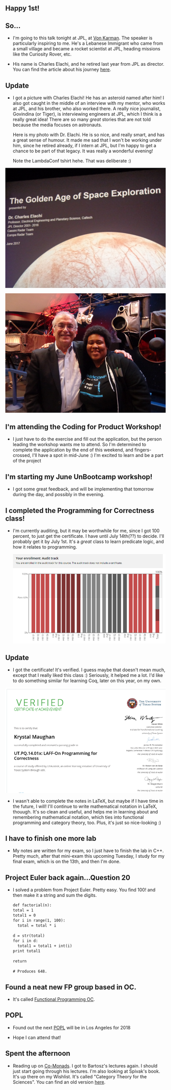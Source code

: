 ## Happy 1st!

## So...

- I'm going to this talk tonight at JPL, at [Von Karman](https://www.jpl.nasa.gov/events/lectures.php). 
  The speaker is particularly inspiring to me.
  He's a Lebanese Immigrant who came from a small village
  and became a rocket scientist at JPL, heading missions
  like the Curiosity Rover, etc. 
  
- His name is Charles Elachi, and he retired last year
  from JPL as director. You can find the article about his journey 
  [here](https://www.washingtonpost.com/posteverything/wp/2014/09/22/how-america-turned-me-from-a-lebanese-immigrant-into-a-nasa-rocket-scientist/?utm_term=.e350d7caf3a0).
  
## Update

- I got a picture with Charles Elachi! He has an asteroid named after him! 
  I also got caught in the middle of an interview with my mentor, who works at JPL,
  and his brother, who also worked there. 
  A really nice journalist, Govindina (or Tiger), is interviewing engineers at JPL,
  which I think is a really great idea! There are so many *great* stories
  that are not told because the media focuses on astronauts.
  
  Here is my photo with Dr. Elachi. He is so nice, and really smart,
  and has a great sense of humour. It made me sad that I won't be working
  under him, since he retired already, if I intern at JPL, but I'm happy
  to get a chance to be part of that legacy. It was really a wonderful
  evening!
  
  Note the LambdaConf tshirt hehe. That was deliberate :)
  
![elachi_001](/images/elachi_001.png)

![elachi_002](/images/elachi_002.png)
 
 
## I'm attending the Coding for Product Workshop!

- I just have to do the exercise and fill out the application,
  but the person leading the workshop wants me to attend.
  So I'm determined to complete the application by 
  the end of this weekend, and fingers-crossed,
  I'll have a spot in mid-June :)
  I'm excited to learn and be a part of the project
  
  
## I'm starting my June UnBootcamp workshop!

- I got some great feedback, and will be 
  implementing that tomorrow during the day,
  and possibly in the evening.
  
## I completed the Programming for Correctness class!

- I'm currently auditing, but it may be worthwhile
  for me, since I got 100 percent, to just get the
  certificate. I have until July 14th(??) to decide.
  I'll probably get it by July 1st.
  It's a *great* class to learn predicate logic,
  and how it relates to programming.
 
  ![audit](/images/audit.png)
  
## Update
- I got the certificate! It's verified. 
  I guess maybe that doesn't mean much, 
  except that I really liked this class :)
  Seriously, it helped me a lot. I'd like to do
  something similar for learning Coq, later
  on this year, on my own.
  
![certLAFF](/images/certLAFF.png)
  
- I wasn't able to complete the notes in LaTeX,
  but maybe if I have time in the future,
  I will! I'll continue to write mathematical
  notation in LaTeX, thouugh. It's so clean
  and useful, and helps me in learning about
  and remembering mathematical notation,
  which ties into functional programming and
  category theory, too. Plus, it's just so
  nice-looking :)
  

## I have to finish one more lab

- My notes are written for my exam,
  so I just have to finish the lab in C++.
  Pretty much, after that mini-exam 
  this upcoming Tuesday, I study 
  for my final exam, which is on the 13th,
  and then I'm done.
  
## Project Euler back again...Question 20

- I solved a problem from Project Euler.
  Pretty easy.
  You find 100! and then make it a 
  string and sum the digits.
  
  ```
  def factorial(n):
  total = 1
  total1 = 0
  for i in range(1, 100):
    total = total * i 
    
  d = str(total)
  for i in d:
    total1 = total1 + int(i) 
  print total1
  
  return 

  # Produces 648.

  ```
  
  
## Found a neat new FP group based in OC. 
  
- It's called [Functional Programming OC](https://www.meetup.com/Orange-Combinator-Functional-Programming-In-OC/).

## POPL
- Found out the next [POPL](http://popl18.sigplan.org/home)
  will be in Los Angeles for 2018

- Hope I can attend that!

## Spent the afternoon

- Reading up on [Co-Monads](https://bartoszmilewski.com/2017/01/02/comonads/).
  I got to Bartosz's lectures again. 
  I should just start going through his lectures.
  I'm also looking at Spivak's book. It's up there
  on my Wishlist.
  It's called "Category Theory for the Sciences".
  You can find an old version [here](http://math.mit.edu/~dspivak/CT4S.pdf).
  
  
